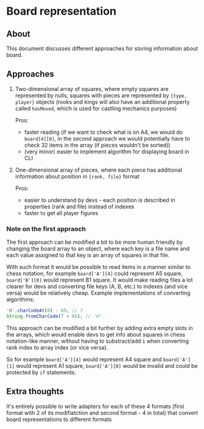 # Board representation

## About

This document discusses different approaches for storing information about board.

## Approaches

1. Two-dimensional array of squares, where empty squares are represented by nulls, squares with pieces are represented by `{type, player}` objects 
    (rooks and kings will also have an additional property called `hasMoved`, which is used for castling mechanics purposes)

    Pros:
      + faster reading (if we want to check what is on A4, we would do `board[4][0]`, in the second approach we would potentially have to check 32 items in the array (if pieces wouldn't be sorted))
      + (very minor) easier to implement algorithm for displaying board in CLI    

2. One-dimensional array of pieces, where each piece has additional information about position in `{rank, file}` format

    Pros:
      + easier to understand by devs - each position is described in properties (rank and file) instead of indexes
      + faster to get all player figures

### Note on the first appraoch
  The first approach can be modified a bit to be more human friendly by changing the board array to an object, where each key is a file name and each value assigned to that key is an array of squares in that file.

  With such format it would be possible to read items in a manner similar to chess notation, for example `board['A'][4]` could represent A5 square, `board['B'][0]` would represent B1 square. It would make reading files a lot clearer for devs and converting file keys (A, B, etc.) to indexes (and vice versa) would be relatively cheap. Example implementations of converting algorithms:

  ```typescript
  'H'.charCodeAt(0) - 65; // 7
  String.fromCharCode(7 + 65); // 'H'
  ```

  This approach can be modified a bit further by adding extra empty slots in the arrays, which would enable devs to get info about squares in chess notation-like manner, without having to substract/add `1` when converting rank index to array index (or vice versa).

  So for example `board['A'][4]` would represent A4 square and `board['A'][1]` would represent A1 square, `board['A'][0]` would be invalid and could be protected by `if` statements.


## Extra thoughts

It's entirely possible to write adapters for each of these 4 formats (first format with 2 of its modifiatction and second format - 4 in total) that convert board representations to different formats
